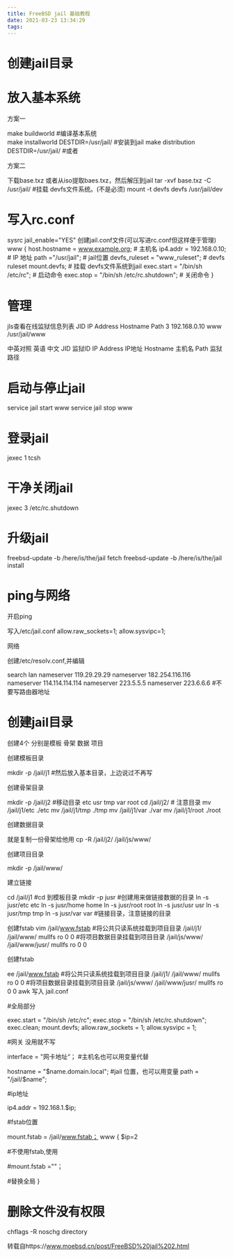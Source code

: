 ```yaml
---
title: FreeBSD jail 基础教程
date: 2021-03-23 13:34:29
tags:
---
```


#   创建jail目录
#   放入基本系统

方案一

make buildworld                           #编译基本系统  
make installworld DESTDIR=/usr/jail/      #安装到jail
make distribution DESTDIR=/usr/jail/      #或者

方案二

下载base.txz 或者从iso提取baes.txz，然后解压到jail
tar -xvf base.txz -C /usr/jail/
#挂载 devfs文件系统。(不是必须)
mount -t devfs devfs /usr/jail/dev

#   写入rc.conf

sysrc jail_enable="YES"
创建jail.conf文件(可以写进rc.conf但这样便于管理)
www {
    host.hostname = www.example.org;           # 主机名
    ip4.addr = 192.168.0.10;                   # IP 地址
    path ="/usr/jail";                         # jail位置
    devfs_ruleset = "www_ruleset";             # devfs ruleset
    mount.devfs;                               # 挂载 devfs文件系统到jail
    exec.start = "/bin/sh /etc/rc";            # 启动命令
    exec.stop = "/bin/sh /etc/rc.shutdown";    # 关闭命令
}

#   管理

jls查看在线监狱信息列表
JID  IP Address      Hostname                      Path
 3   192.168.0.10     www                          /usr/jail/www
 
 中英对照
英语	中文
JID	监狱ID
IP Address	IP地址
Hostname	主机名
Path	监狱路径

#   启动与停止jail

service jail start www
service jail stop www

#   登录jail

jexec 1 tcsh

#   干净关闭jail

jexec 3 /etc/rc.shutdown

#   升级jail

freebsd-update -b /here/is/the/jail fetch
freebsd-update -b /here/is/the/jail install

#   ping与网络

开启ping

写入/etc/jail.conf
allow.raw_sockets=1;
allow.sysvipc=1;

网络

创建/etc/resolv.conf,并编辑

search lan
nameserver 119.29.29.29
nameserver 182.254.116.116
nameserver 114.114.114.114
nameserver 223.5.5.5
nameserver 223.6.6.6
#不要写路由器地址

#   创建jail目录

创建4个 分别是模板 骨架 数据 项目

创建模板目录

mkdir -p /jail/j1
#然后放入基本目录，上边说过不再写

创建骨架目录

mkdir -p /jail/j2
#移动目录 etc usr tmp var root
cd /jail/j2/        # 注意目录
mv /jail/j1/etc ./etc
mv /jail/j1/tmp ./tmp
mv /jail/j1/var ./var
mv /jail/j1/root ./root

创建数据目录

就是复制一份骨架给他用
cp -R /jail/j2/ /jail/js/www/

创建项目目录

mkdir -p /jail/www/

建立链接

cd /jail/j1             #cd 到模板目录
mkdir -p jusr           #创建用来做链接数据的目录
ln -s jusr/etc etc
ln -s jusr/home home
ln -s jusr/root root
ln -s jusr/usr usr
ln -s jusr/tmp tmp
ln -s jusr/var var
#链接目录，注意链接的目录

创建fstab
vim /jail/www.fstab
#将公共只读系统挂载到项目目录
/jail/j1/              /jail/www/       mullfs    ro  0   0
#将项目数据目录挂载到项目目录
/jail/js/www/          /jail/www/jusr/       mullfs    ro  0   0

创建fstab

ee /jail/www.fstab
#将公共只读系统挂载到项目目录
/jail/j1/              /jail/www/       mullfs    ro  0   0
#将项目数据目录挂载到项目目录
/jail/js/www/          /jail/www/jusr/       mullfs    ro  0   0
awk
写入 jail.conf

#全局部分

exec.start = "/bin/sh /etc/rc";
exec.stop = "/bin/sh /etc/rc.shutdown";
exec.clean;
mount.devfs;
allow.raw_sockets = 1;
allow.sysvipc = 1;

#网关 没用就不写

interface = "网卡地址“；
#主机名也可以用变量代替

hostname = "$name.domain.local";
#jail 位置，也可以用变量
path = "/jail/$name";

#ip地址

ip4.addr = 192.168.1.$ip;

#fstab位置

mount.fstab = /jail/www.fstab；
www {
    $ip=2
    
#不使用fstab,使用

#mount.fstab =""；

#替换全局
}

#   删除文件没有权限
chflags -R noschg directory

转载自https://www.moebsd.cn/post/FreeBSD%20jail%202.html

